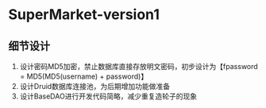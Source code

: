 # SuperMarket-version1
## 细节设计
1. 设计密码MD5加密，禁止数据库直接存放明文密码，初步设计为【fpassword = MD5(MD5(username) + password)】
2. 设计Druid数据库连接池，为后期增加功能做准备
3. 设计BaseDAO进行开发代码简略，减少重复造轮子的现象
